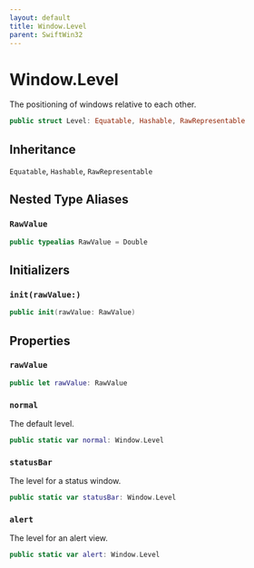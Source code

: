 ```yaml
---
layout: default
title: Window.Level
parent: SwiftWin32
---
```

# Window.Level

The positioning of windows relative to each other.

``` swift
public struct Level: Equatable, Hashable, RawRepresentable 
```

## Inheritance

`Equatable`, `Hashable`, `RawRepresentable`

## Nested Type Aliases

### `RawValue`

``` swift
public typealias RawValue = Double
```

## Initializers

### `init(rawValue:)`

``` swift
public init(rawValue: RawValue) 
```

## Properties

### `rawValue`

``` swift
public let rawValue: RawValue
```

### `normal`

The default level.

``` swift
public static var normal: Window.Level 
```

### `statusBar`

The level for a status window.

``` swift
public static var statusBar: Window.Level 
```

### `alert`

The level for an alert view.

``` swift
public static var alert: Window.Level 
```
